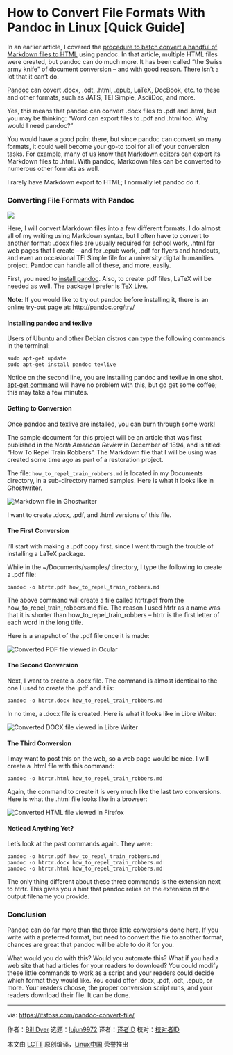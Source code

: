 [#]: subject: (How to Convert File Formats With Pandoc in Linux [Quick Guide])
[#]: via: (https://itsfoss.com/pandoc-convert-file/)
[#]: author: (Bill Dyer https://itsfoss.com/author/bill/)
[#]: collector: (lujun9972)
[#]: translator: ( )
[#]: reviewer: ( )
[#]: publisher: ( )
[#]: url: ( )

How to Convert File Formats With Pandoc in Linux [Quick Guide]
======

In an earlier article, I covered the [procedure to batch convert a handful of Markdown files to HTML][1] using pandoc. In that article, multiple HTML files were created, but pandoc can do much more. It has been called “the Swiss army knife” of document conversion – and with good reason. There isn’t a lot that it can’t do.

[Pandoc][2] can covert .docx, .odt, .html, .epub, LaTeX, DocBook, etc. to these and other formats, such as JATS, TEI Simple, AsciiDoc, and more.

Yes, this means that pandoc can convert .docx files to .pdf and .html, but you may be thinking: “Word can export files to .pdf and .html too. Why would I need pandoc?”

You would have a good point there, but since pandoc can convert so many formats, it could well become your go-to tool for all of your conversion tasks. For example, many of us know that [Markdown editors][3] can export its Markdown files to .html. With pandoc, Markdown files can be converted to numerous other formats as well.

I rarely have Markdown export to HTML; I normally let pandoc do it.

### Converting File Formats with Pandoc

![][4]

Here, I will convert Markdown files into a few different formats. I do almost all of my writing using Markdown syntax, but I often have to convert to another format: .docx files are usually required for school work, .html for web pages that I create – and for .epub work, .pdf for flyers and handouts, and even an occasional TEI Simple file for a university digital humanities project. Pandoc can handle all of these, and more, easily.

First, you need to [install pandoc][5]. Also, to create .pdf files, LaTeX will be needed as well. The package I prefer is [TeX Live][6].

**Note**: If you would like to try out pandoc before installing it, there is an online try-out page at: <http://pandoc.org/try/>

#### Installing pandoc and texlive

Users of Ubuntu and other Debian distros can type the following commands in the terminal:

```
sudo apt-get update
sudo apt-get install pandoc texlive
```

Notice on the second line, you are installing pandoc and texlive in one shot. [apt-get command][7] will have no problem with this, but go get some coffee; this may take a few minutes.

#### Getting to Conversion

Once pandoc and texlive are installed, you can burn through some work!

The sample document for this project will be an article that was first published in the _North American Review_ in December of 1894, and is titled: “How To Repel Train Robbers”. The Markdown file that I will be using was created some time ago as part of a restoration project.

The file: `how_to_repel_train_robbers.md` is located in my Documents directory, in a sub-directory named samples. Here is what it looks like in Ghostwriter.

![Markdown file in Ghostwriter][8]

I want to create .docx, .pdf, and .html versions of this file.

#### The First Conversion

I’ll start with making a .pdf copy first, since I went through the trouble of installing a LaTeX package.

While in the ~/Documents/samples/ directory, I type the following to create a .pdf file:

```
pandoc -o htrtr.pdf how_to_repel_train_robbers.md
```

The above command will create a file called htrtr.pdf from the how_to_repel_train_robbers.md file. The reason I used htrtr as a name was that it is shorter than how_to_repel_train_robbers – htrtr is the first letter of each word in the long title.

Here is a snapshot of the .pdf file once it is made:

![Converted PDF file viewed in Ocular][9]

#### The Second Conversion

Next, I want to create a .docx file. The command is almost identical to the one I used to create the .pdf and it is:

```
pandoc -o htrtr.docx how_to_repel_train_robbers.md
```

In no time, a .docx file is created. Here is what it looks like in Libre Writer:

![Converted DOCX file viewed in Libre Writer][10]

#### The Third Conversion

I may want to post this on the web, so a web page would be nice. I will create a .html file with this command:

```
pandoc -o htrtr.html how_to_repel_train_robbers.md
```

Again, the command to create it is very much like the last two conversions. Here is what the .html file looks like in a browser:

![Converted HTML file viewed in Firefox][11]

#### Noticed Anything Yet?

Let’s look at the past commands again. They were:

```
pandoc -o htrtr.pdf how_to_repel_train_robbers.md
pandoc -o htrtr.docx how_to_repel_train_robbers.md
pandoc -o htrtr.html how_to_repel_train_robbers.md
```

The only thing different about these three commands is the extension next to htrtr. This gives you a hint that pandoc relies on the extension of the output filename you provide.

### Conclusion

Pandoc can do far more than the three little conversions done here. If you write with a preferred format, but need to convert the file to another format, chances are great that pandoc will be able to do it for you.

What would you do with this? Would you automate this? What if you had a web site that had articles for your readers to download? You could modify these little commands to work as a script and your readers could decide which format they would like. You could offer .docx, .pdf, .odt, .epub, or more. Your readers choose, the proper conversion script runs, and your readers download their file. It can be done.

--------------------------------------------------------------------------------

via: https://itsfoss.com/pandoc-convert-file/

作者：[Bill Dyer][a]
选题：[lujun9972][b]
译者：[译者ID](https://github.com/译者ID)
校对：[校对者ID](https://github.com/校对者ID)

本文由 [LCTT](https://github.com/LCTT/TranslateProject) 原创编译，[Linux中国](https://linux.cn/) 荣誉推出

[a]: https://itsfoss.com/author/bill/
[b]: https://github.com/lujun9972
[1]: https://itsfoss.com/convert-markdown-files/
[2]: https://pandoc.org/
[3]: https://itsfoss.com/best-markdown-editors-linux/
[4]: https://i1.wp.com/itsfoss.com/wp-content/uploads/2021/06/pandoc-quick-guide.png?resize=800%2C450&ssl=1
[5]: https://pandoc.org/installing.html
[6]: https://www.tug.org/texlive/
[7]: https://itsfoss.com/apt-get-linux-guide/
[8]: https://i1.wp.com/itsfoss.com/wp-content/uploads/2021/06/convert_with_pandoc_ghostwriter.png?resize=800%2C516&ssl=1
[9]: https://i0.wp.com/itsfoss.com/wp-content/uploads/2021/06/convert_with_pandoc_ocular.png?resize=800%2C509&ssl=1
[10]: https://i0.wp.com/itsfoss.com/wp-content/uploads/2021/06/convert_with_pandoc_libre_writer.png?resize=800%2C545&ssl=1
[11]: https://i0.wp.com/itsfoss.com/wp-content/uploads/2021/06/convert_with_pandoc_firefox.png?resize=800%2C511&ssl=1
